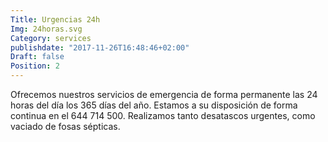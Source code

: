 ```yaml
---
Title: Urgencias 24h
Img: 24horas.svg
Category: services
publishdate: "2017-11-26T16:48:46+02:00"
Draft: false
Position: 2
---
```


Ofrecemos nuestros servicios de emergencia de forma permanente las 24 horas del día los 365 días del año. Estamos a su disposición de forma continua en el 644 714 500. Realizamos tanto desatascos urgentes, como vaciado de fosas sépticas.
